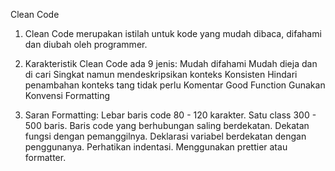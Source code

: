 Clean Code

1. Clean Code merupakan istilah untuk kode yang mudah dibaca, difahami dan diubah oleh programmer.

2.  Karakteristik Clean Code ada 9 jenis:
    Mudah difahami
    Mudah dieja dan di cari
    Singkat namun mendeskripsikan konteks
    Konsisten
    Hindari penambahan konteks tang tidak perlu
    Komentar
    Good Function
    Gunakan Konvensi
    Formatting

3. Saran Formatting:
    Lebar baris code 80 - 120 karakter.
    Satu class 300 - 500 baris.
    Baris code yang berhubungan saling berdekatan.
    Dekatan fungsi dengan pemanggilnya.
    Deklarasi variabel berdekatan dengan penggunanya.
    Perhatikan indentasi.
    Menggunakan prettier atau formatter.